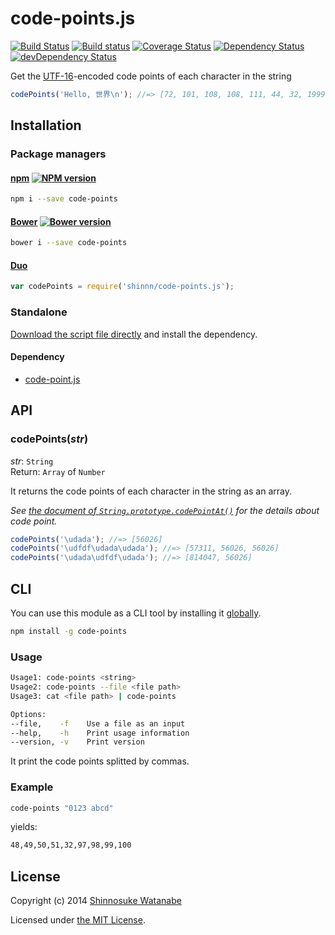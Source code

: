 # code-points.js

[![Build Status](https://travis-ci.org/shinnn/code-points.js.svg?branch=master)](https://travis-ci.org/shinnn/code-points.js)
[![Build status](https://ci.appveyor.com/api/projects/status/rojbdyosyc3055ct?svg=true)](https://ci.appveyor.com/project/ShinnosukeWatanabe/code-points-js)
[![Coverage Status](https://img.shields.io/coveralls/shinnn/code-points.js.svg)](https://coveralls.io/r/shinnn/code-points.js)
[![Dependency Status](https://david-dm.org/shinnn/code-points.js.svg)](https://david-dm.org/shinnn/code-points.js)
[![devDependency Status](https://david-dm.org/shinnn/code-points.js/dev-status.svg)](https://david-dm.org/shinnn/code-points.js#info=devDependencies)

Get the [UTF-16](http://wikipedia.org/wiki/UTF-16)-encoded code points of each character in the string

```javascript
codePoints('Hello, 世界\n'); //=> [72, 101, 108, 108, 111, 44, 32, 19990, 30028]
```

## Installation

### Package managers

#### [npm](https://www.npmjs.org/) [![NPM version](https://badge.fury.io/js/code-points.svg)](https://www.npmjs.org/package/code-points)

```sh
npm i --save code-points
```

#### [Bower](http://bower.io/) [![Bower version](https://badge.fury.io/bo/code-points.svg)](https://github.com/shinnn/code-points.js/releases)

```sh
bower i --save code-points
```

#### [Duo](http://duojs.org/)

```javascript
var codePoints = require('shinnn/code-points.js');
```

### Standalone

[Download the script file directly](https://raw.githubusercontent.com/shinnn/code-points.js/master/dist/code-points.js) and install the dependency.

#### Dependency

* [code-point.js](https://github.com/shinnn/code-point.js)

## API

### codePoints(*str*)

*str*: `String`  
Return: `Array` of `Number`

It returns the code points of each character in the string as an array.

*See [the document of `String.prototype.codePointAt()`]() for the details about code point.*

```javascript
codePoints('\udada'); //=> [56026]
codePoints('\udfdf\udada\udada'); //=> [57311, 56026, 56026]
codePoints('\udada\udfdf\udada'); //=> [814047, 56026]
```

## CLI

You can use this module as a CLI tool by installing it [globally](https://www.npmjs.org/doc/files/npm-folders.html#global-installation).

```sh
npm install -g code-points
```

### Usage

```sh
Usage1: code-points <string>
Usage2: code-points --file <file path>
Usage3: cat <file path> | code-points

Options:
--file,    -f    Use a file as an input
--help,    -h    Print usage information
--version, -v    Print version
```

It print the code points splitted by commas.

### Example

```sh
code-points "0123 abcd"
```

yields:

```sh
48,49,50,51,32,97,98,99,100
```

## License

Copyright (c) 2014 [Shinnosuke Watanabe](https://github.com/shinnn)

Licensed under [the MIT License](https://github.com/shinnn/code-points/blob/master/LICENSE).

